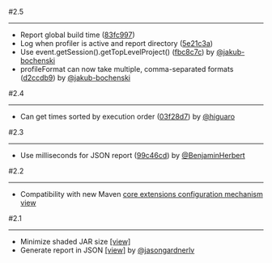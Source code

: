#2.5
***

- Report global build time ([83fc997](http://github.com/jcgay/maven-profiler/commit/83fc9974f0dfb0d464ad6f662304d6959f72561e))
- Log when profiler is active and report directory ([5e21c3a](http://github.com/jcgay/maven-profiler/commit/5e21c3a529b928b4f98f0029fb65d8a12c5a45ad))
- Use event.getSession().getTopLevelProject() ([fbc8c7c](http://github.com/jcgay/maven-profiler/commit/fbc8c7ce18b108ecc81ce9b6395c0f0a2df85d84)) by [@jakub-bochenski](https://github.com/jakub-bochenski)
- profileFormat can now take multiple, comma-separated formats ([d2ccdb9](http://github.com/jcgay/maven-profiler/commit/d2ccdb9d7897b7735a0b57ed7a21ab54e4fc26cd)) by [@jakub-bochenski](https://github.com/jakub-bochenski)

#2.4
***

- Can get times sorted by execution order ([03f28d7](http://github.com/jcgay/maven-profiler/commit/03f28d70195767f90495370d4dc94d20a141f782)) by [@higuaro](https://github.com/higuaro)

#2.3
***

- Use milliseconds for JSON report ([99c46cd](http://github.com/jcgay/maven-profiler/commit/99c46cd5cde4324dc25714496b52e20a33f93116)) by [@BenjaminHerbert](https://github.com/BenjaminHerbert)

#2.2
***

- Compatibility with new Maven [core extensions configuration mechanism](http://takari.io/2015/03/19/core-extensions.html) [view](http://github.com/jcgay/maven-profiler/commit/7cb7d431d39079b58d73731e30123ee25bf116c6)

#2.1
***

- Minimize shaded JAR size [[view]](http://github.com/jcgay/maven-profiler/commit/70d5605c95beb7604491ef67c3e55dd5827e1388)  
- Generate report in JSON [[view]](http://github.com/jcgay/maven-profiler/commit/f5b95067ee84af2b6934a76a98d30f0773d4cbf6) by [@jasongardnerlv](https://github.com/jasongardnerlv)  
